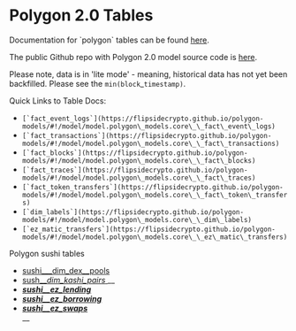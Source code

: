 # Polygon 2.0 Tables

Documentation for \`polygon\` tables can be found [here](https://flipsidecrypto.github.io/polygon-models/#!/overview).

The public Github repo with Polygon 2.0 model source code is [here](https://github.com/FlipsideCrypto/polygon-models).

Please note, data is in 'lite mode' - meaning, historical data has not yet been backfilled. Please see the `min(block`\_`timestamp)`.&#x20;

Quick Links to Table Docs:

* ``[`fact_event_logs`](https://flipsidecrypto.github.io/polygon-models/#!/model/model.polygon\_models.core\_\_fact\_event\_logs)``
* ``[`fact_transactions`](https://flipsidecrypto.github.io/polygon-models/#!/model/model.polygon\_models.core\_\_fact\_transactions)``
* ``[`fact_blocks`](https://flipsidecrypto.github.io/polygon-models/#!/model/model.polygon\_models.core\_\_fact\_blocks)``
* ``[`fact_traces`](https://flipsidecrypto.github.io/polygon-models/#!/model/model.polygon\_models.core\_\_fact\_traces)``
* ``[`fact_token_transfers`](https://flipsidecrypto.github.io/polygon-models/#!/model/model.polygon\_models.core\_\_fact\_token\_transfers)``
* ``[`dim_labels`](https://flipsidecrypto.github.io/polygon-models/#!/model/model.polygon\_models.core\_\_dim\_labels)``
* ``[`ez_matic_transfers`](https://flipsidecrypto.github.io/polygon-models/#!/model/model.polygon\_models.core\_\_ez\_matic\_transfers)``



Polygon sushi tables

* [sushi\_\__dim\_dex\__pools](https://flipsidecrypto.github.io/polygon-models/#!/model/model.polygon\_models.sushi\_\_dim\_dex\_pools)
* [sush\_\__dim\_kashi\_pairs_ ](https://flipsidecrypto.github.io/polygon-models/#!/model/model.polygon\_models.sushi\_\_dim\_kashi\_pairs)__
* __[_sushi\_\_ez\_lending_](https://flipsidecrypto.github.io/polygon-models/#!/model/model.polygon\_models.sushi\_\_ez\_lending)__
* __[_sushi\_\_ez\_borrowing_](https://flipsidecrypto.github.io/polygon-models/#!/model/model.polygon\_models.sushi\_\_ez\_borrowing)__
* __[_sushi\_\_ez\_swaps_](https://flipsidecrypto.github.io/polygon-models/#!/model/model.polygon\_models.sushi\_\_ez\_swaps)__\
  __
